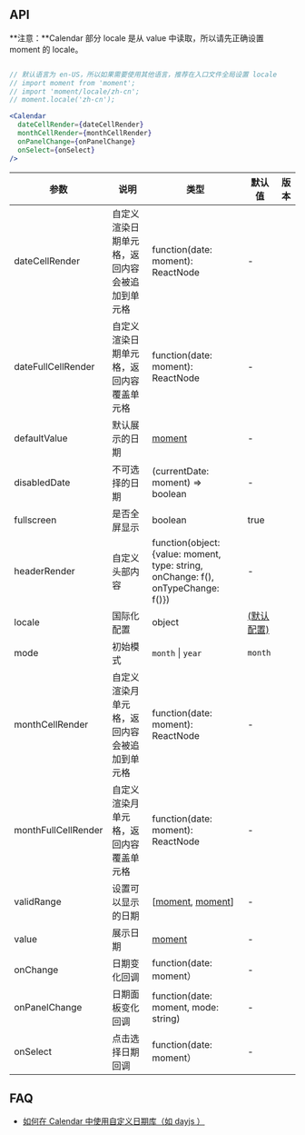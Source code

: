 ## API

**注意：**Calendar 部分 locale 是从 value 中读取，所以请先正确设置 moment 的 locale。

```jsx | pure

// 默认语言为 en-US，所以如果需要使用其他语言，推荐在入口文件全局设置 locale
// import moment from 'moment';
// import 'moment/locale/zh-cn';
// moment.locale('zh-cn');

<Calendar
  dateCellRender={dateCellRender}
  monthCellRender={monthCellRender}
  onPanelChange={onPanelChange}
  onSelect={onSelect}
/>
```

| 参数 | 说明 | 类型 | 默认值 | 版本 |
| --- | --- | --- | --- | --- |
| dateCellRender | 自定义渲染日期单元格，返回内容会被追加到单元格 | function(date: moment): ReactNode | - |  |
| dateFullCellRender | 自定义渲染日期单元格，返回内容覆盖单元格 | function(date: moment): ReactNode | - |  |
| defaultValue | 默认展示的日期 | [moment](http://momentjs.com/) | - |  |
| disabledDate | 不可选择的日期 | (currentDate: moment) => boolean | - |  |
| fullscreen | 是否全屏显示 | boolean | true |  |
| headerRender | 自定义头部内容 | function(object:{value: moment, type: string, onChange: f(), onTypeChange: f()}) | - |  |
| locale | 国际化配置 | object | [(默认配置)](https://github.com/ant-design/ant-design/blob/master/components/date-picker/locale/example.json) |  |
| mode | 初始模式 | `month` \| `year` | `month` |  |
| monthCellRender | 自定义渲染月单元格，返回内容会被追加到单元格 | function(date: moment): ReactNode | - |  |
| monthFullCellRender | 自定义渲染月单元格，返回内容覆盖单元格 | function(date: moment): ReactNode | - |  |
| validRange | 设置可以显示的日期 | \[[moment](http://momentjs.com/), [moment](http://momentjs.com/)] | - |  |
| value | 展示日期 | [moment](http://momentjs.com/) | - |  |
| onChange | 日期变化回调 | function(date: moment） | - |  |
| onPanelChange | 日期面板变化回调 | function(date: moment, mode: string) | - |  |
| onSelect | 点击选择日期回调 | function(date: moment） | - |  |

## FAQ

- [如何在 Calendar 中使用自定义日期库（如 dayjs ）](/docs/react/replace-moment#Calendar)
